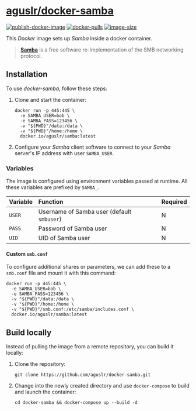[aguslr/docker-samba][1]
========================

[![publish-docker-image](https://github.com/aguslr/docker-samba/actions/workflows/docker-publish.yml/badge.svg)](https://github.com/aguslr/docker-samba/actions/workflows/docker-publish.yml) [![docker-pulls](https://img.shields.io/docker/pulls/aguslr/samba)](https://hub.docker.com/r/aguslr/samba) [![image-size](https://img.shields.io/docker/image-size/aguslr/samba/latest)](https://hub.docker.com/r/aguslr/samba)


This *Docker* image sets up *Samba* inside a docker container.

> **[Samba][2]** is a free software re-implementation of the SMB networking
> protocol.


Installation
------------

To use *docker-samba*, follow these steps:

1. Clone and start the container:

       docker run -p 445:445 \
         -e SAMBA_USER=bob \
         -e SAMBA_PASS=123456 \
         -v "${PWD}"/data:/data \
         -v "${PWD}"/home:/home \
         docker.io/aguslr/samba:latest

2. Configure your *Samba* client software to connect to your *Samba* server's IP
   address with user `SAMBA_USER`.


### Variables

The image is configured using environment variables passed at runtime. All these
variables are prefixed by `SAMBA_`.

| Variable | Function                                   | Required |
| :------- | :----------------------------------------- | -------- |
| `USER`   | Username of Samba user (default `smbuser`) | N        |
| `PASS`   | Password of Samba user                     | N        |
| `UID`    | UID of Samba user                          | N        |


#### Custom `smb.conf`

To configure additional shares or parameters, we can add these to a `smb.conf`
file and mount it with this command:

    docker run -p 445:445 \
      -e SAMBA_USER=bob \
      -e SAMBA_PASS=123456 \
      -v "${PWD}"/data:/data \
      -v "${PWD}"/home:/home \
      -v "${PWD}"/smb.conf:/etc/samba/includes.conf \
      docker.io/aguslr/samba:latest


Build locally
-------------

Instead of pulling the image from a remote repository, you can build it locally:

1. Clone the repository:

       git clone https://github.com/aguslr/docker-samba.git

2. Change into the newly created directory and use `docker-compose` to build and
   launch the container:

       cd docker-samba && docker-compose up --build -d


[1]: https://github.com/aguslr/docker-samba
[2]: https://www.samba.org/
